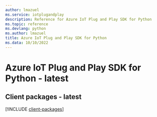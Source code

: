 ```yaml
---
author: lmazuel
ms.service: iotplugandplay
description: Reference for Azure IoT Plug and Play SDK for Python
ms.topic: reference
ms.devlang: python
ms.author: lmazuel
title: Azure IoT Plug and Play SDK for Python
ms.data: 10/10/2022
---
```

# Azure IoT Plug and Play SDK for Python - latest

## Client packages - latest
[!INCLUDE [client-packages](iot-plug-and-play-client-index.md)]